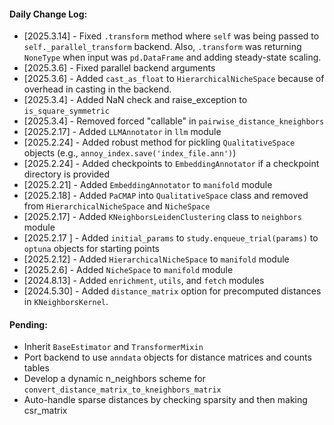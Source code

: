 #### Daily Change Log:
* [2025.3.14] - Fixed `.transform` method where `self` was being passed to `self._parallel_transform` backend. Also, `.transform` was returning `NoneType` when input was `pd.DataFrame` and adding steady-state scaling.
* [2025.3.6] - Fixed parallel backend arguments
* [2025.3.6] - Added `cast_as_float` to `HierarchicalNicheSpace` because of overhead in casting in the backend.
* [2025.3.4] - Added NaN check and raise_exception to `is_square_symmetric`
* [2025.3.4] - Removed forced "callable" in `pairwise_distance_kneighbors`
* [2025.2.17] - Added `LLMAnnotator` in `llm` module
* [2025.2.24] - Added robust method for pickling `QualitativeSpace` objects (e.g., `annoy_index.save('index_file.ann')`)
* [2025.2.24] - Added checkpoints to `EmbeddingAnnotator` if a checkpoint directory is provided
* [2025.2.21] - Added `EmbeddingAnnotator` to `manifold` module
* [2025.2.18] - Added `PaCMAP` into `QualitativeSpace` class and removed from `HierarchicalNicheSpace` and `NicheSpace`
* [2025.2.17] - Added `KNeighborsLeidenClustering` class to `neighbors` module
* [2025.2.17 ] - Added `initial_params` to `study.enqueue_trial(params)` to `optuna` objects for starting points 
* [2025.2.12] - Added `HierarchicalNicheSpace` to `manifold` module
* [2025.2.6] - Added `NicheSpace` to `manifold` module
* [2024.8.13] - Added `enrichment`, `utils`, and `fetch` modules
* [2024.5.30] - Added `distance_matrix` option for precomputed distances in `KNeighborsKernel`.

#### Pending: 
* Inherit `BaseEstimator` and `TransformerMixin`
* Port backend to use `anndata` objects for distance matrices and counts tables
* Develop a dynamic n_neighbors scheme for `convert_distance_matrix_to_kneighbors_matrix`
* Auto-handle sparse distances by checking sparsity and then making csr_matrix 
